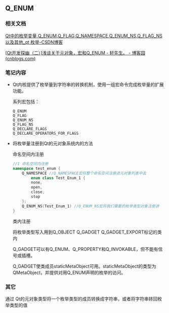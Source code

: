 ## Q_ENUM



### 相关文档

[Qt中的枚举变量,Q_ENUM,Q_FLAG,Q_NAMESPACE,Q_ENUM_NS,Q_FLAG_NS以及其他_qt 枚举-CSDN博客](https://blog.csdn.net/qq_36179504/article/details/100895133)

[[Qt开发探幽（二）\]浅谈关于元对象，宏和Q_ENUM - 轩先生。 - 博客园 (cnblogs.com)](https://www.cnblogs.com/Leventure/p/17671697.html)

###  笔记内容

* Qt内核提供了枚举量到字符串的转换机制，使用一组宏命令完成枚举量的扩展功能。

    系列宏包括：

    ```TXT
    Q_ENUM
    Q_FLAG
    Q_ENUM_NS
    Q_FLAG_NS
    Q_DECLARE_FLAGS
    Q_DECLARE_OPERATORS_FOR_FLAGS
    ```

    

* 将枚举量注册到Qt的元对象系统内的方法

    命名空间内注册

    ```cpp
    //1 命名空间内注册
    namespace test_enum {
    	Q_NAMESPACE	//Q_NAMESPACE宏将整个命名空间注册进元对象列表中去
    		enum class Test_Enum_1 {
    		none,
    		open,
    		close,
    		stop
    	};
    	Q_ENUM_NS(Test_Enum_1) //Q_ENUM_NS宏将我们需要的枚举类型对象注册进
    }
    ```

    类内注册

    将枚举类型写入用到Q_OBJECT Q_GADGET Q_GADGET_EXPORT标记的类内

    Q_GADGET可以有Q_ENUM、Q_PROPERTY和Q_INVOKABLE，但不能有信号或插槽。

    Q_GADGET使类成员staticMetaObject可用。staticMetaObject的类型为QMetaObject，并提供对用Q_ENUM声明的枚举的访问。

    



### 其它

通过 Qt的元对象类型将一个枚举类型的成员转换成字符串，或者将字符串转回枚举类型的值

